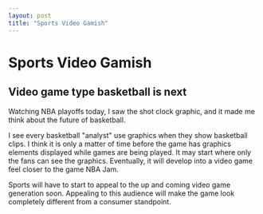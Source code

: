 ```yaml
---
layout: post
title: "Sports Video Gamish"
---
```


# Sports Video Gamish

## Video game type basketball is next 

Watching NBA playoffs today, I saw the shot clock graphic, and it made me think about the future of basketball.

I see every basketball "analyst" use graphics when they show basketball clips.  I think it is only a matter of time before the game has graphics elements displayed while games are being played.  It may start where only the fans can see the graphics.  Eventually, it will develop into a video game feel closer to the game NBA Jam.  

Sports will have to start to appeal to the up and coming video game generation soon.  Appealing to this audience will make the game look completely different from a consumer standpoint. 
